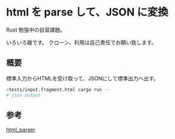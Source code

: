 # html を parse して、JSON に変換

Rust 勉強中の自習課題。

いろいろ雑です。
クローン、利用は自己責任でお願い致します。

## 概要

標準入力からHTMLを受け取って、JSONにして標準出力へ出す。

```sh
<tests/input.fragment.html cargo run --
# json output
```

## 参考

[html_parser](https://docs.rs/html_parser/latest/html_parser/)
